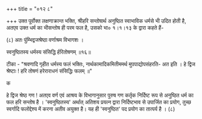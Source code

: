+++
title = "०१२ ८"

+++
उक्त पूर्वोक्त लक्षणाक्रान्त भक्ति, श्रीहरि सन्तोषार्थ अनुष्ठित स्वाभाविक धर्मसे भी उदित होती है, अतएव उक्त धर्म का भीसन्तोष ही परम फल है, उसको भा० १।१।१३ के द्वारा कहते हैं- 

(८) अतः पुंम्भिद्वजश्रेष्ठा वर्णाश्रम विभागशः । 

स्वनुष्ठितस्य धर्मस्य संसिद्धि र्हरितोषणम् ॥१६॥ 

टीका - "श्रवणादि गृहीत धर्मस्य फलं भक्तिः, नार्थकामादिकमितीममर्थ मुपपाद्योपसंहरति- अत इति । हे द्विज श्रेष्टाः ! हरि तोषणं हरेराराधनं संसिद्धिः फलम् ॥" 


क 

हे द्विज श्रेष्ठ गण ! अतएव वर्ण एवं आश्रय के विभागानुसार पुरुष गण कर्तृक निर्दिष्ट रूप से अनुष्ठित धर्म का फल हरि सन्तोष है । 'स्वनुष्ठितस्य' अर्थात् अतिशय प्रयत्न द्वारा निर्दिष्टभाव से उपार्जित का प्रयोग, तुच्छ स्वर्गादि फलोद्देश्य में करना अतीव अयुक्त है। यह ही 'स्वनुष्ठित' पद प्रयोग का तात्पर्य है । (८) 
